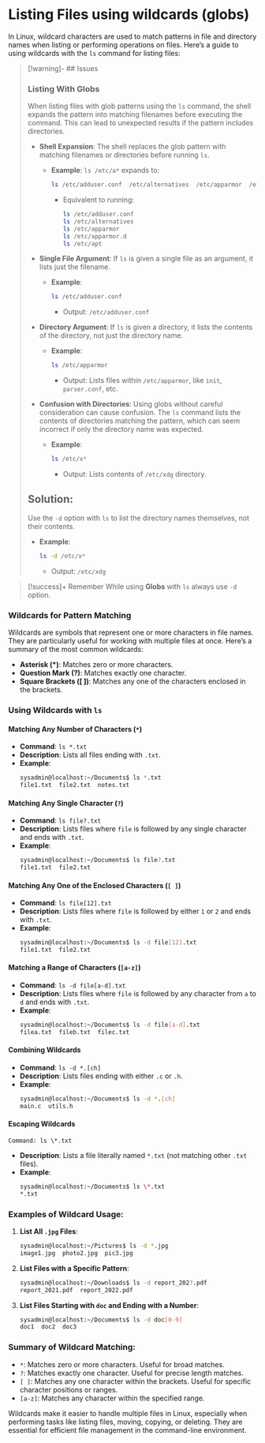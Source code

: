 # Listing Files using wildcards (globs)
In Linux, wildcard characters are used to match patterns in file and directory names when listing or performing operations on files. Here’s a guide to using wildcards with the `ls` command for listing files:

> [!warning]- ## Issues
> ### Listing With Globs
> 
> When listing files with glob patterns using the `ls` command, the shell expands the pattern into matching filenames before executing the command. This can lead to unexpected results if the pattern includes directories.
> 
> - **Shell Expansion**: The shell replaces the glob pattern with matching filenames or directories before running `ls`.
>   - **Example**: `ls /etc/a*` expands to:
>     ```bash
>     ls /etc/adduser.conf  /etc/alternatives  /etc/apparmor  /etc/apparmor.d  /etc/apt
>     ```
>     - Equivalent to running:
>       ```bash
>       ls /etc/adduser.conf  
>       ls /etc/alternatives  
>       ls /etc/apparmor  
>       ls /etc/apparmor.d  
>       ls /etc/apt
>       ```
> 
> - **Single File Argument**: If `ls` is given a single file as an argument, it lists just the filename.
>   - **Example**:
>     ```bash
>     ls /etc/adduser.conf
>     ```
>     - Output: `/etc/adduser.conf`
> 
> - **Directory Argument**: If `ls` is given a directory, it lists the contents of the directory, not just the directory name.
>   - **Example**:
>     ```bash
>     ls /etc/apparmor
>     ```
>     - Output: Lists files within `/etc/apparmor`, like `init`, `parser.conf`, etc.
> 
> - **Confusion with Directories**: Using globs without careful consideration can cause confusion. The `ls` command lists the contents of directories matching the pattern, which can seem incorrect if only the directory name was expected.
>   - **Example**:
>     ```bash
>     ls /etc/x*
>     ```
>     - Output: Lists contents of `/etc/xdg` directory.
> 
> ## **Solution**:
>  Use the `-d` option with `ls` to list the directory names themselves, not their contents.
>   - **Example**:
>     ```bash
>     ls -d /etc/x*
>     ```
>     - Output: `/etc/xdg`

> [!success]+ Remember
> While using **Globs** with `ls` always use `-d` option.
### Wildcards for Pattern Matching

Wildcards are symbols that represent one or more characters in file names. They are particularly useful for working with multiple files at once. Here’s a summary of the most common wildcards:

- **Asterisk (\*)**: Matches zero or more characters.
- **Question Mark (?)**: Matches exactly one character.
- **Square Brackets ([ ])**: Matches any one of the characters enclosed in the brackets.

### Using Wildcards with `ls`

#### Matching Any Number of Characters (`*`)

- **Command**: `ls *.txt`
- **Description**: Lists all files ending with `.txt`.
- **Example**:
  ```bash
  sysadmin@localhost:~/Documents$ ls *.txt
  file1.txt  file2.txt  notes.txt
  ```

#### Matching Any Single Character (`?`)

- **Command**: `ls file?.txt`
- **Description**: Lists files where `file` is followed by any single character and ends with `.txt`.
- **Example**:
  ```bash
  sysadmin@localhost:~/Documents$ ls file?.txt
  file1.txt  file2.txt
  ```

#### Matching Any One of the Enclosed Characters (`[ ]`)

- **Command**: `ls file[12].txt`
- **Description**: Lists files where `file` is followed by either `1` or `2` and ends with `.txt`.
- **Example**:
  ```bash
  sysadmin@localhost:~/Documents$ ls -d file[12].txt
  file1.txt  file2.txt
  ```

#### Matching a Range of Characters (`[a-z]`)

- **Command**: `ls -d file[a-d].txt`
- **Description**: Lists files where `file` is followed by any character from `a` to `d` and ends with `.txt`.
- **Example**:
  ```bash
  sysadmin@localhost:~/Documents$ ls -d file[a-d].txt
  filea.txt  fileb.txt  filec.txt
  ```

#### Combining Wildcards

- **Command**: `ls -d *.[ch]`
- **Description**: Lists files ending with either `.c` or `.h`.
- **Example**:
  ```bash
  sysadmin@localhost:~/Documents$ ls -d *.[ch]
  main.c  utils.h
  ```

#### Escaping Wildcards

	Command: ls \*.txt
- **Description**: Lists a file literally named `*.txt` (not matching other `.txt` files).
- **Example**:
  ```bash
  sysadmin@localhost:~/Documents$ ls \*.txt
  *.txt
  ```

### Examples of Wildcard Usage:

1. **List All `.jpg` Files**:
   ```bash
   sysadmin@localhost:~/Pictures$ ls -d *.jpg
   image1.jpg  photo2.jpg  pic3.jpg
   ```

2. **List Files with a Specific Pattern**:
   ```bash
   sysadmin@localhost:~/Downloads$ ls -d report_202?.pdf
   report_2021.pdf  report_2022.pdf
   ```

3. **List Files Starting with `doc` and Ending with a Number**:
   ```bash
   sysadmin@localhost:~/Documents$ ls -d doc[0-9]
   doc1  doc2  doc3
   ```

### Summary of Wildcard Matching:

- `*`: Matches zero or more characters. Useful for broad matches.
- `?`: Matches exactly one character. Useful for precise length matches.
- `[ ]`: Matches any one character within the brackets. Useful for specific character positions or ranges.
- `[a-z]`: Matches any character within the specified range.

Wildcards make it easier to handle multiple files in Linux, especially when performing tasks like listing files, moving, copying, or deleting. They are essential for efficient file management in the command-line environment.